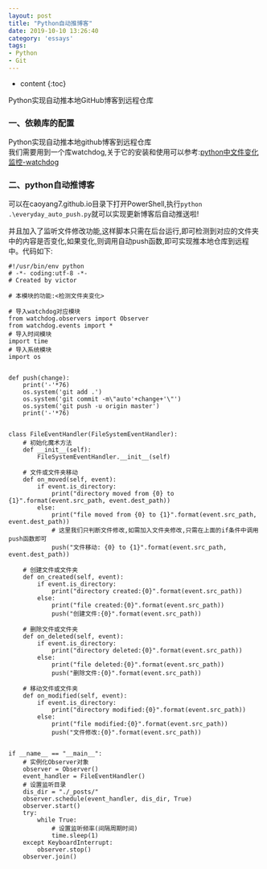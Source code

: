 ```yaml
---
layout: post
title: "Python自动推博客"
date: 2019-10-10 13:26:40
category: 'essays'
tags:
- Python
- Git
---
```

* content
{:toc}

Python实现自动推本地GitHub博客到远程仓库













### 一、依赖库的配置
Python实现自动推本地github博客到远程仓库  
我们需要用到一个库watchdog,关于它的安装和使用可以参考:[python中文件变化监控-watchdog](https://victorfengming.github.io/2019/10/python-listen-dir/)

### 二、python自动推博客  
可以在caoyang7.github.io目录下打开PowerShell,执行`python .\everyday_auto_push.py`就可以实现更新博客后自动推送啦!

并且加入了监听文件修改功能,这样脚本只需在后台运行,即可检测到对应的文件夹中的内容是否变化,如果变化,则调用自动push函数,即可实现推本地仓库到远程中。代码如下:

```
#!/usr/bin/env python
# -*- coding:utf-8 -*-
# Created by victor

# 本模块的功能:<检测文件夹变化>

# 导入watchdog对应模块
from watchdog.observers import Observer
from watchdog.events import *
# 导入时间模块
import time
# 导入系统模块
import os


def push(change):
    print('-'*76)
    os.system('git add .')
    os.system('git commit -m\"auto'+change+'\"')
    os.system('git push -u origin master')
    print('-'*76)


class FileEventHandler(FileSystemEventHandler):
    # 初始化魔术方法
    def __init__(self):
        FileSystemEventHandler.__init__(self)

    # 文件或文件夹移动
    def on_moved(self, event):
        if event.is_directory:
            print("directory moved from {0} to {1}".format(event.src_path, event.dest_path))
        else:
            print("file moved from {0} to {1}".format(event.src_path, event.dest_path))
            # 这里我们只判断文件修改,如需加入文件夹修改,只需在上面的if条件中调用push函数即可
            push("文件移动: {0} to {1}".format(event.src_path, event.dest_path))

    # 创建文件或文件夹
    def on_created(self, event):
        if event.is_directory:
            print("directory created:{0}".format(event.src_path))
        else:
            print("file created:{0}".format(event.src_path))
            push("创建文件:{0}".format(event.src_path))

    # 删除文件或文件夹
    def on_deleted(self, event):
        if event.is_directory:
            print("directory deleted:{0}".format(event.src_path))
        else:
            print("file deleted:{0}".format(event.src_path))
            push("删除文件:{0}".format(event.src_path))

    # 移动文件或文件夹
    def on_modified(self, event):
        if event.is_directory:
            print("directory modified:{0}".format(event.src_path))
        else:
            print("file modified:{0}".format(event.src_path))
            push("文件修改:{0}".format(event.src_path))


if __name__ == "__main__":
    # 实例化Observer对象
    observer = Observer()
    event_handler = FileEventHandler()
    # 设置监听目录
    dis_dir = "./_posts/"
    observer.schedule(event_handler, dis_dir, True)
    observer.start()
    try:
        while True:
            # 设置监听频率(间隔周期时间)
            time.sleep(1)
    except KeyboardInterrupt:
        observer.stop()
    observer.join()

```




